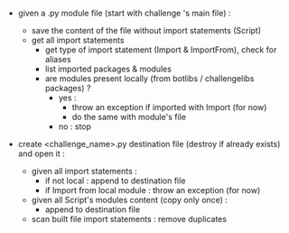 - given a .py module file (start with challenge 's main file) :
  - save the content of the file without import statements (Script)
  - get all import statements
      - get type of import statement (Import & ImportFrom), check for aliases
      - list imported packages & modules
      - are modules present locally (from botlibs / challengelibs packages) ?
        - yes :
          - throw an exception if imported with Import (for now)
          - do the same with module's file
        - no : stop


- create <challenge_name>.py destination file (destroy if already exists) and open it :
    - given all import statements :
      - if not local : append to destination file
      - if Import from local module : throw an exception (for now)
    - given all Script's modules content (copy only once) :
      - append to destination file
    - scan built file import statements : remove duplicates
